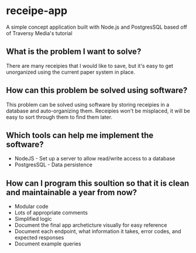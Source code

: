 # receipe-app
A simple concept application built with Node.js and PostgresSQL based off of Traversy Media's tutorial

## What is the problem I want to solve?

There are many receipies that I would like to save, but it's easy to get unorganized using the current paper system in place.

## How can this problem be solved using software?

This problem can be solved using software by storing receipies in a database and auto-organizing them. Receipies won't be misplaced, it will be easy to sort through them to find them later.

## Which tools can help me implement the software?

- NodeJS - Set up a server to allow read/write access to a database
- PostgresSQL - Data persistence

## How can I program this soultion so that it is clean and maintainable a year from now?

- Modular code
- Lots of appropriate comments
- Simplified logic
- Document the final app archeticture visually for easy reference
- Document each endpoint, what information it takes, error codes, and expected responses
- Document example queries

